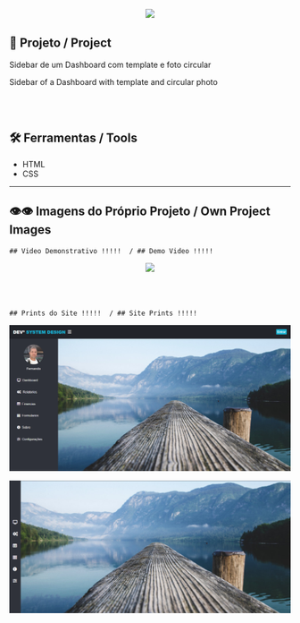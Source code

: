 <p align="center">
    <img width="300" heigtht="300" src="https://github.com/DevFernandoCruz/Pagina_Zezinho_Pedras/blob/main/Zezinho%20Pedras/images/logo%C2%B2%20preto.png"/>  
</p>

## 📕 Projeto / Project

<p>Sidebar  de um Dashboard com template e foto circular</p>

<p>Sidebar of a Dashboard with template and circular photo</p>

<br></br>
## 🛠️ Ferramentas / Tools

- HTML
- CSS

_________________

## 👁️👁️ Imagens do Próprio Projeto / Own Project Images

<p align="center">

    ## Video Demonstrativo !!!!!  / ## Demo Video !!!!!

</p>

<p align="center">
    <img width="600" heigtht="600" src="https://github.com/DevFernandoCruz/Sidebar-Dashboard-Foto-Circular/blob/main/Dashboard%20com%20foto%20circular/Readme/gif.gif"/>  
</p>

<br></br>

<p align="center">

    ## Prints do Site !!!!!  / ## Site Prints !!!!!

</p>

<p align="center">
    <img width="600" heigtht="600" src="https://github.com/DevFernandoCruz/Sidebar-Dashboard-Foto-Circular/blob/main/Dashboard%20com%20foto%20circular/Readme/mostruario.png"/>  
</p>

<p align="center">
    <img width="600" heigtht="600" src="https://github.com/DevFernandoCruz/Sidebar-Dashboard-Foto-Circular/blob/main/Dashboard%20com%20foto%20circular/Readme/mostruario1.png"/>  
</p>

